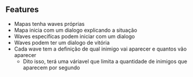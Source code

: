 ## Features

- Mapas tenha waves próprias
- Mapa inicia com um dialogo explicando a situação
- Waves especifícas podem iniciar com um dialogo
- Waves podem ter um dialogo de vitória
- Cada wave tem a definição de qual inimigo vai aparecer e quantos vão aparecer
  - Dito isso, terá uma váriavel que limita a quantidade de inimigos que aparecem por segundo


